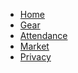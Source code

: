 <nav>
    <ul class="nav-menu nav-center">
        <li><a href="/">Home</a></li>
        <li><a href="/gear">Gear</a></li>
        <li><a href="/attendance">Attendance</a></li>
        <li><a href="/market">Market</a></li>
        <li><a href="/privacy">Privacy</a></li>
    </ul>
</nav>